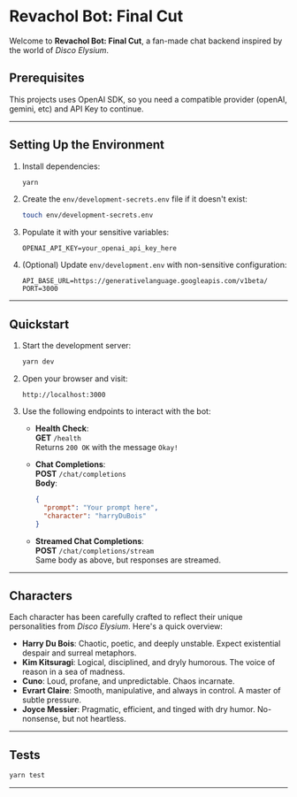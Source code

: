 # Revachol Bot: Final Cut

Welcome to **Revachol Bot: Final Cut**, a fan-made chat backend inspired by the world of _Disco Elysium_.

## Prerequisites

This projects uses OpenAI SDK, so you need a compatible provider (openAI, gemini, etc) and API Key to continue.

---

## Setting Up the Environment

1. Install dependencies:

   ```bash
   yarn
   ```

2. Create the `env/development-secrets.env` file if it doesn't exist:

   ```bash
   touch env/development-secrets.env
   ```

3. Populate it with your sensitive variables:

   ```env
   OPENAI_API_KEY=your_openai_api_key_here
   ```

4. (Optional) Update `env/development.env` with non-sensitive configuration:
   ```env
   API_BASE_URL=https://generativelanguage.googleapis.com/v1beta/
   PORT=3000
   ```

---

## Quickstart

1. Start the development server:

   ```bash
   yarn dev
   ```

2. Open your browser and visit:

   ```
   http://localhost:3000
   ```

3. Use the following endpoints to interact with the bot:

   - **Health Check**:  
     **GET** `/health`  
     Returns `200 OK` with the message `Okay!`

   - **Chat Completions**:  
     **POST** `/chat/completions`  
     **Body**:

     ```json
     {
       "prompt": "Your prompt here",
       "character": "harryDuBois"
     }
     ```

   - **Streamed Chat Completions**:  
     **POST** `/chat/completions/stream`  
     Same body as above, but responses are streamed.

---

## Characters

Each character has been carefully crafted to reflect their unique personalities from _Disco Elysium_. Here's a quick overview:

- **Harry Du Bois**: Chaotic, poetic, and deeply unstable. Expect existential despair and surreal metaphors.
- **Kim Kitsuragi**: Logical, disciplined, and dryly humorous. The voice of reason in a sea of madness.
- **Cuno**: Loud, profane, and unpredictable. Chaos incarnate.
- **Evrart Claire**: Smooth, manipulative, and always in control. A master of subtle pressure.
- **Joyce Messier**: Pragmatic, efficient, and tinged with dry humor. No-nonsense, but not heartless.

---

## Tests

```bash
yarn test
```
---
